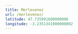 ```yaml
---
title: Merlevenez
url: /merlevenez/
latitude: 47.735991600000006
longitude: -3.2351341000000002
---
```

